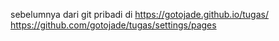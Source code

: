 sebelumnya dari git pribadi di https://gotojade.github.io/tugas/
https://github.com/gotojade/tugas/settings/pages
